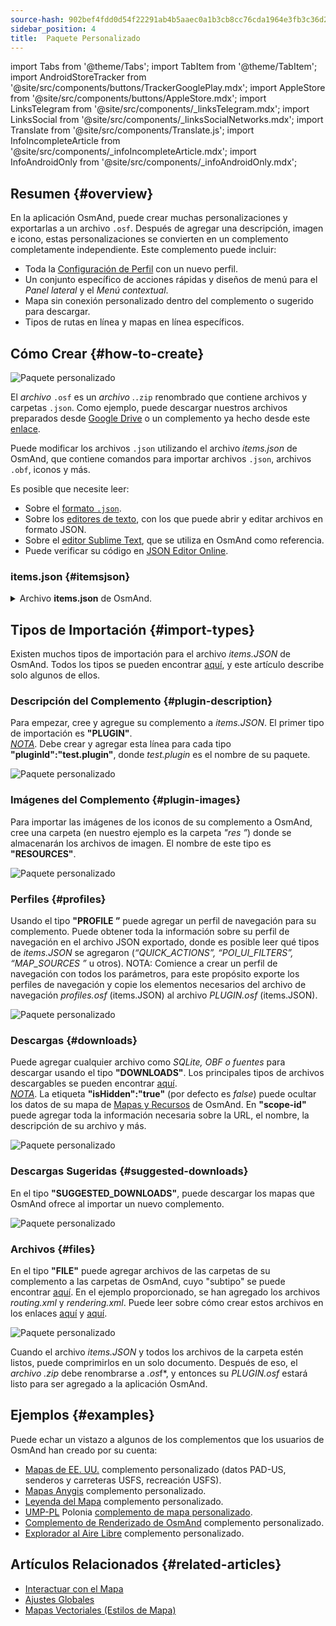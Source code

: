 ```yaml
---
source-hash: 902bef4fdd0d54f22291ab4b5aaec0a1b3cb8cc76cda1964e3fb3c36d2adb6fb
sidebar_position: 4
title:  Paquete Personalizado
---
```

import Tabs from '@theme/Tabs';
import TabItem from '@theme/TabItem';
import AndroidStoreTracker from '@site/src/components/buttons/TrackerGooglePlay.mdx';
import AppleStore from '@site/src/components/buttons/AppleStore.mdx';
import LinksTelegram from '@site/src/components/_linksTelegram.mdx';
import LinksSocial from '@site/src/components/_linksSocialNetworks.mdx';
import Translate from '@site/src/components/Translate.js';
import InfoIncompleteArticle from '@site/src/components/_infoIncompleteArticle.mdx';
import InfoAndroidOnly from '@site/src/components/_infoAndroidOnly.mdx';



## Resumen {#overview}

En la aplicación OsmAnd, puede crear muchas personalizaciones y exportarlas a un archivo `.osf`. Después de agregar una descripción, imagen e icono, estas personalizaciones se convierten en un complemento completamente independiente. Este complemento puede incluir:

- Toda la [Configuración de Perfil](../personal/profiles.md) con un nuevo perfil.
- Un conjunto específico de acciones rápidas y diseños de menú para el *Panel lateral* y el *Menú contextual*.
- Mapa sin conexión personalizado dentro del complemento o sugerido para descargar.
- Tipos de rutas en línea y mapas en línea específicos.


## Cómo Crear {#how-to-create}

![Paquete personalizado](@site/static/img/plugins/custom/1.jpg)

El *archivo* `.osf` es un *archivo* .`.zip` renombrado que contiene archivos y carpetas `.json`. Como ejemplo, puede descargar nuestros archivos preparados desde [Google Drive](https://drive.google.com/drive/folders/1wDPGThkdRi9_3UrCKROgt49qi-1gM6jk?usp=sharing) o un complemento ya hecho desde este [enlace](https://drive.google.com/open?id=1efZ01uAIL27aTQLLoTl8KYH-ts_WSRSe).  

Puede modificar los archivos `.json` utilizando el archivo *items.json* de OsmAnd, que contiene comandos para importar archivos `.json`, archivos `.obf`, iconos y más.

Es posible que necesite leer:

- Sobre el [formato `.json`](https://en.wikipedia.org/wiki/JSON).
- Sobre los [editores de texto](https://en.wikipedia.org/wiki/List_of_text_editors), con los que puede abrir y editar archivos en formato JSON.
- Sobre el [editor Sublime Text](https://en.wikipedia.org/wiki/Sublime_Text), que se utiliza en OsmAnd como referencia.
- Puede verificar su código en [JSON Editor Online](https://jsoneditoronline.org/).


### items.json {#itemsjson}

<details>
<summary> Archivo <b>items.json</b> de OsmAnd. </summary> 

```
{
   "version":1,
   "items":[

      {
         "type":"PLUGIN",
         "pluginId":"test.plugin",
         "version" : 1,
         "icon": {
             "" : "@plugin-id.png"
             
         },
         "image": {
             "" :"@plugin-image.webp"
         },
         "name":{
            "":"Test Plugin",
            "ru":"Test Plugin: RU language"
         },
         "description":{
            "":"This package is a test package and displays test information.",
            "ru":"This package is a test package and displays test information. RU language."
         }
      },

      {
         "type":"RESOURCES",
         "pluginId":"test.plugin",
         "file":"res"
      },


      {
         "type":"DOWNLOADS",
         "pluginId":"test.plugin",
         "items":[
            {
               "path":"test",
               "name":{
                  "":"My offline maps",
                  "ru":"RU: My offline maps"
               },
               "icon":{
                  "":"ic_world_globe_dark"
               },
               "header-color":"#002E64",
               "description":{
                  "text":{
                     "":"This package is a collection of online and offline map sources of various types.",
                     "ru":"RU: This package is a collection of online and offline map sources of various types."
                  },
                  "button":[
                     {
                        "":"Telegram chat OsmAnd",
                        "url":"https:\/\/t.me\/OsmAndMaps"
                     }
                  ]
               }
            },
            {
               "scope-id":"offline-maps",
               "path":"test/Waterway",
               "header-color":"#002E64",
               "name":{
                  "":"Waterway",
                  "ru":"RU: waterway"
               },
               "icon":{
                  "":"ic_world_globe_dark"
               },
               "items":[
                  {
                     "name":{
                        "":"Offline Waterway map SA",
                        "ru":"RU: Offline Waterway map SA"
                     },
                     "filename":"waterway.obf.zip",
                     "type":"map",
                     "isHidden":"true",
                     "timestamp":1582994500,
                     "containerSize":28195301,
                     "contentSize":28195301,
                     "description":{
                        "text":{
                           "":"Zoom min: 0<br />Zoom max: 19<br />Countries: SA",
                           "ru":"RU: Zoom min: 0<br />Zoom max: 19<br />Countries: SA"
                        },
                        "image":[
                           "https://drive.google.com/uc?id=16HjUHsSWNgeQI0bmuup9ohpyrg6rWkHH&export=download"
                        ]
                     },
                     "downloadurl":"https://drive.google.com/uc?id=10iP2VZexHtHC0QLhACZ1QoEy-duNN5Wg&export=download",
                     "firstsubname":{
                        "":"Waterway",
                        "ru":"RU: Waterway"
                     },
                     "secondsubname":{
                        "":"",
                        "ru":""
                     }
                }
           ]
        }] 
    },

      {
         "type":"PROFILE",
         "pluginId":"test.plugin",
         "file":"bicycle_test.json",
         "appMode":{
            "iconColor":"RED",
            "iconName":"ic_action_motorcycle_dark",
            "locIcon":"BENTLEY",
            "navIcon":"BENTLEY",
            "order":32,
            "parent":"bicycle",
            "stringKey":"bicycle_test",
            "userProfileName" : "Test Prof"
         },
         "prefs" : {
            "drawer_logo": { "" : "@logo.png"},
            "drawer_url" : { "" : "https://osmand.net"},
            "drawer_items" : { "hidden" : ["dashboard"], "order" : ["map_markers", "my_places", "search"] },
            "context_menu_items" : {},
            "configure_map_items" : {},
            "route_service":"OSMAND",
            "renderer":"test-rendering.render.xml",
            "routing_profile":"routing-test.xml/test-car"
        }
      },

      {
         "type":"FILE",
         "pluginId":"test.plugin",
         "subtype" : "rendering_style",
         "file":"\/rendering\/test-rendering.render.xml"
      },

      {
         "type":"FILE",
         "pluginId":"test.plugin",
         "subtype" : "routing_config",
         "file":"\/routing\/routing-test.xml"
      },

      {
         "type":"SUGGESTED_DOWNLOADS",
         "pluginId":"test.plugin",
         "comment-1" : "search-type are latlon (closest by latlon), worldregion (by boundaries if name matches worldRegion downloadName as we do for default types), by default natural order, limit finds first N elements",
         "comment-2" : "predefined scope-id are @type of indexes.xml map, srtm_map, road_map, wikimap, wikivoyage, hillshade, slope, fonts, voice, depth ",
         "comment-3" : "names filters ignore case by name.contains(filterName)",
         "items": [{
             "scope-id" : "test-downloads",
             "limit" : 1,
             "search-type" : "latlon"
         }, {
             "scope-id" : "road_map",
             "names" : [
                 "Poland_lesser-poland_europe_2.obf.zip", "netherlands_noord-holland_europe"]
         }, {
             "scope-id" : "wikimap",
             "search-type" : "worldregion"
         }]
      },

      {
         "type":"NAVIGATION_ICONS",
         "pluginId":"test.plugin",
         "items" : [{
            "locationIcon": {
                 "" : "@bentley-car.png"
            },
            "locationIconId": "BENTLEY", 
            "navigationIcon": {
                 "" : "@bentley-car-moving.png"
            },
            "navigationIconId": "BENTLEY"
         }]
      },
      
      {
         "type":"QUICK_ACTIONS",
         "pluginId":"test.plugin",
         "items": [{
            "name": "Test quick action",
            "actionType": "osmbug.add",
            "params": "{\"dialog\":\"false\",\"message\":\"Message\"}"
          }]
      },

      {
         "type":"POI_UI_FILTERS",
         "pluginId":"test.plugin",
          "items": [{
                "name": "Test Search",
                "filterId": "test_search",
                "acceptedTypes": "{\"sustenance\":[\"bar\",\"alpine_hut\"]}"
            }]
      },

      {
         "type":"MAP_SOURCES",
         "pluginId":"test.plugin",
         "items": [{
            "sql": false,
            "name": "OsmAnd (test)",
            "minZoom": 1,
            "maxZoom": 19,
            "url": "https:\/\/tile.osmand.net\/hd\/{0}\/{1}\/{2}.png",
            "ellipsoid": false,
            "inverted_y": false,
            "timesupported": false,
            "expire": -1,
            "inversiveZoom": false,
            "ext": ".png",
            "tileSize": 512,
            "bitDensity": 8,
            "avgSize": 18000
        }]
      }
   ]
}

```

</details>


## Tipos de Importación {#import-types}

Existen muchos tipos de importación para el archivo *items.JSON* de OsmAnd. Todos los tipos se pueden encontrar [aquí](https://github.com/osmandapp/Osmand/blob/r3.7/OsmAnd/src/net/osmand/plus/settings/backend/SettingsHelper.java#L133), y este artículo describe solo algunos de ellos.

### Descripción del Complemento {#plugin-description}

Para empezar, cree y agregue su complemento a *items.JSON*. El primer tipo de importación es **"PLUGIN"**.  
   *<u>NOTA</u>*. Debe crear y agregar esta línea para cada tipo **"pluginId":"test.plugin"**, donde *test.plugin* es el nombre de su paquete.  

   ![Paquete personalizado](@site/static/img/plugins/custom/2.jpg)

### Imágenes del Complemento {#plugin-images}

Para importar las imágenes de los iconos de su complemento a OsmAnd, cree una carpeta (en nuestro ejemplo es la carpeta *"res ”*) donde se almacenarán los archivos de imagen. El nombre de este tipo es **"RESOURCES"**.  

   ![Paquete personalizado](@site/static/img/plugins/custom/4.jpg)


### Perfiles {#profiles}

Usando el tipo **"PROFILE ”** puede agregar un perfil de navegación para su complemento. Puede obtener toda la información sobre su perfil de navegación en el archivo JSON exportado, donde es posible leer qué tipos de *items.JSON* se agregaron (*“QUICK_ACTIONS”, “POI_UI_FILTERS”, “MAP_SOURCES ”* u otros).
NOTA: Comience a crear un perfil de navegación con todos los parámetros, para este propósito exporte los perfiles de navegación y copie los elementos necesarios del archivo de navegación *profiles.osf* (items.JSON) al archivo *PLUGIN.osf* (items.JSON).  

   ![Paquete personalizado](@site/static/img/plugins/custom/6.jpg)

### Descargas {#downloads}

Puede agregar cualquier archivo como *SQLite, OBF o fuentes* para descargar usando el tipo **"DOWNLOADS"**. Los principales tipos de archivos descargables se pueden encontrar [aquí](https://github.com/osmandapp/Osmand/blob/master/OsmAnd/src/net/osmand/plus/download/DownloadActivityType.java#L33).  
   *<u>NOTA</u>*. La etiqueta **"isHidden":"true"** (por defecto es *false*) puede ocultar los datos de su mapa de [Mapas y Recursos](../personal/maps-resources.md#local-menu) de OsmAnd.  En **"scope-id"** puede agregar toda la información necesaria sobre la URL, el nombre, la descripción de su archivo y más.  

   ![Paquete personalizado](@site/static/img/plugins/custom/3.jpg)

### Descargas Sugeridas {#suggested-downloads}

En el tipo **"SUGGESTED_DOWNLOADS"**, puede descargar los mapas que OsmAnd ofrece al importar un nuevo complemento.  

   ![Paquete personalizado](@site/static/img/plugins/custom/7.jpg)

### Archivos {#files}

 En el tipo **"FILE"** puede agregar archivos de las carpetas de su complemento a las carpetas de OsmAnd, cuyo "subtipo" se puede encontrar [aquí](https://github.com/osmandapp/Osmand/blob/r3.7/OsmAnd/src/net/osmand/plus/settings/backend/SettingsHelper.java#L1312). En el ejemplo proporcionado, se han agregado los archivos *routing.xml* y *rendering.xml*. Puede leer sobre cómo crear estos archivos en los enlaces [aquí](https://github.com/osmandapp/OsmAnd-resources/blob/master/routing/routing.xml) y [aquí](https://github.com/osmandapp/OsmAnd-resources/tree/master/rendering_styles).  

   ![Paquete personalizado](@site/static/img/plugins/custom/8.jpg)

Cuando el archivo *items.JSON* y todos los archivos de la carpeta estén listos, puede comprimirlos en un solo documento. Después de eso, el *archivo .zip* debe renombrarse a *.os*f*, y entonces su *PLUGIN.osf* estará listo para ser agregado a la aplicación OsmAnd.


## Ejemplos {#examples}

Puede echar un vistazo a algunos de los complementos que los usuarios de OsmAnd han creado por su cuenta:

 - [Mapas de EE. UU.](https://osmand.net/uploads/plugins/us.maps/2/us.maps-2.osf) complemento personalizado (datos PAD-US, senderos y carreteras USFS, recreación USFS).
 - [Mapas Anygis](https://osmand.net/uploads/plugins/ru.anygis.plugin/2/ru.anygis.plugin-2.osf) complemento personalizado.
 - [Leyenda del Mapa](https://osmand.net/uploads/plugins/legend.plugin/1/legend.plugin-1.osf) complemento personalizado.
 - [UMP-PL](https://ump.waw.pl/) Polonia [complemento de mapa personalizado](https://osmand.net/uploads/plugins/UMP_map.plugin/1/UMP_map.plugin-1.osf).
 - [Complemento de Renderizado de OsmAnd](https://osmand.net/uploads/plugins/osmand.rendering.plugin/1/osmand.rendering.plugin-1.osf) complemento personalizado.
 - [Explorador al Aire Libre](https://osmand.net/uploads/plugins/outdoor-explorer.plugin/1/outdoor-explorer.plugin-1.osf) complemento personalizado.


## Artículos Relacionados {#related-articles}

- [Interactuar con el Mapa](../../user/map/interact-with-map.md)
- [Ajustes Globales](../../user/personal/global-settings.md)
- [Mapas Vectoriales (Estilos de Mapa)](../../user/map/vector-maps.md)
